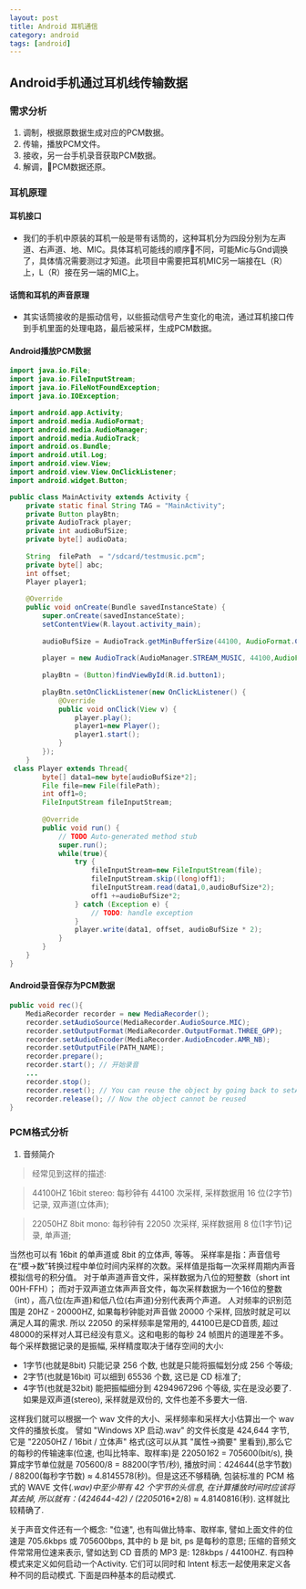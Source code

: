 ```yaml
---
layout: post
title: Android 耳机通信
category: android
tags: [android]
---
```


## Android手机通过耳机线传输数据

### 需求分析
1. 调制，根据原数据生成对应的PCM数据。
2. 传输，播放PCM文件。
3. 接收，另一台手机录音获取PCM数据。
4. 解调，PCM数据还原。
### 耳机原理
#### 耳机接口
* 我们的手机中原装的耳机一般是带有话筒的，这种耳机分为四段分别为左声道、右声道、地、MIC。具体耳机可能线的顺序不同，可能Mic与Gnd调换了，具体情况需要测过才知道。此项目中需要把耳机MIC另一端接在L（R）上，L（R）接在另一端的MIC上。
#### 话筒和耳机的声音原理
* 其实话筒接收的是振动信号，以些振动信号产生变化的电流，通过耳机接口传到手机里面的处理电路，最后被采样，生成PCM数据。

#### Android播放PCM数据
```java
import java.io.File;
import java.io.FileInputStream;
import java.io.FileNotFoundException;
import java.io.IOException;

import android.app.Activity;
import android.media.AudioFormat;
import android.media.AudioManager;
import android.media.AudioTrack;
import android.os.Bundle;
import android.util.Log;
import android.view.View;
import android.view.View.OnClickListener;
import android.widget.Button;

public class MainActivity extends Activity {
    private static final String TAG = "MainActivity";
    private Button playBtn;
    private AudioTrack player;
    private int audioBufSize;
    private byte[] audioData;
    
    String  filePath  = "/sdcard/testmusic.pcm";
    private byte[] abc;
    int offset;
    Player player1;
    
    @Override
    public void onCreate(Bundle savedInstanceState) {
        super.onCreate(savedInstanceState);
        setContentView(R.layout.activity_main);
        
        audioBufSize = AudioTrack.getMinBufferSize(44100, AudioFormat.CHANNEL_OUT_STEREO, AudioFormat.ENCODING_PCM_16BIT);
        
        player = new AudioTrack(AudioManager.STREAM_MUSIC, 44100,AudioFormat.CHANNEL_OUT_STEREO,AudioFormat.ENCODING_PCM_16BIT,audioBufSize,AudioTrack.MODE_STREAM);
 
        playBtn = (Button)findViewById(R.id.button1);
        
        playBtn.setOnClickListener(new OnClickListener() {
			@Override
			public void onClick(View v) {
				player.play();			
				player1=new Player();
				player1.start();
            }
        });
    }
 class Player extends Thread{
    	byte[] data1=new byte[audioBufSize*2];
    	File file=new File(filePath);
    	int off1=0;
    	FileInputStream fileInputStream;
		
    	@Override
    	public void run() {
    		// TODO Auto-generated method stub
    		super.run();	
    		while(true){
    			try {
    				fileInputStream=new FileInputStream(file);
    				fileInputStream.skip((long)off1);
        			fileInputStream.read(data1,0,audioBufSize*2);
        			off1 +=audioBufSize*2;    			
    			} catch (Exception e) {
    				// TODO: handle exception
    			}
                player.write(data1, offset, audioBufSize * 2);			 
			}
    	}
    }
}

```

#### Android录音保存为PCM数据
```java
public void rec(){
    MediaRecorder recorder = new MediaRecorder();
    recorder.setAudioSource(MediaRecorder.AudioSource.MIC);
    recorder.setOutputFormat(MediaRecorder.OutputFormat.THREE_GPP);
    recorder.setAudioEncoder(MediaRecorder.AudioEncoder.AMR_NB);
    recorder.setOutputFile(PATH_NAME);
    recorder.prepare();
    recorder.start(); // 开始录音
    ...
    recorder.stop();
    recorder.reset(); // You can reuse the object by going back to setAudioSource() step
    recorder.release(); // Now the object cannot be reused
}
```
### PCM格式分析
1. 音频简介
 >经常见到这样的描述: 

 >44100HZ 16bit stereo: 每秒钟有 44100 次采样, 采样数据用 16 位(2字节)记录, 双声道(立体声);

 >22050HZ 8bit  mono: 每秒钟有 22050 次采样, 采样数据用 8 位(1字节)记录, 单声道;
 
 当然也可以有 16bit 的单声道或 8bit 的立体声, 等等。
 采样率是指：声音信号在“模→数”转换过程中单位时间内采样的次数。采样值是指每一次采样周期内声音模拟信号的积分值。
 对于单声道声音文件，采样数据为八位的短整数（short int 00H-FFH）；
 而对于双声道立体声声音文件，每次采样数据为一个16位的整数（int），高八位(左声道)和低八位(右声道)分别代表两个声道。
 人对频率的识别范围是 20HZ - 20000HZ, 如果每秒钟能对声音做 20000 个采样, 回放时就足可以满足人耳的需求. 所以 22050 的采样频率是常用的, 44100已是CD音质, 超过48000的采样对人耳已经没有意义。这和电影的每秒 24 帧图片的道理差不多。
 每个采样数据记录的是振幅, 采样精度取决于储存空间的大小:
 - 1字节(也就是8bit) 只能记录 256 个数, 也就是只能将振幅划分成 256 个等级;
 - 2字节(也就是16bit) 可以细到 65536 个数, 这已是 CD 标准了;
 - 4字节(也就是32bit) 能把振幅细分到 4294967296 个等级, 实在是没必要了.
 如果是双声道(stereo), 采样就是双份的, 文件也差不多要大一倍.
 
 这样我们就可以根据一个 wav 文件的大小、采样频率和采样大小估算出一个 wav 文件的播放长度。
 譬如 "Windows XP 启动.wav" 的文件长度是 424,644 字节, 它是 "22050HZ / 16bit / 立体声" 格式(这可以从其 "属性->摘要" 里看到),那么它的每秒的传输速率(位速, 也叫比特率、取样率)是 22050*16*2 = 705600(bit/s), 换算成字节单位就是 705600/8 = 88200(字节/秒), 播放时间：424644(总字节数) / 88200(每秒字节数) ≈ 4.8145578(秒)。但是这还不够精确, 包装标准的 PCM 格式的 WAVE 文件(*.wav)中至少带有 42 个字节的头信息, 在计算播放时间时应该将其去掉, 所以就有：(424644-42) / (22050*16*2/8) ≈ 4.8140816(秒). 这样就比较精确了.
 
 关于声音文件还有一个概念: "位速", 也有叫做比特率、取样率, 譬如上面文件的位速是 705.6kbps 或 705600bps, 其中的 b 是 bit, ps 是每秒的意思;
 压缩的音频文件常常用位速来表示, 譬如达到 CD 音质的 MP3 是: 128kbps / 44100HZ.
有四种模式来定义如何启动一个Activity. 它们可以同时和 Intent 标志一起使用来定义各种不同的启动模式. 
下面是四种基本的启动模式.